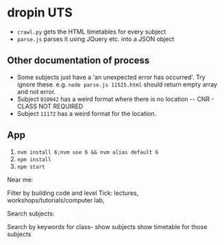 dropin UTS
==========

 - `crawl.py` gets the HTML timetables for every subject
 - `parse.js` parses it using JQuery etc. into a JSON object



## Other documentation of process
 - Some subjects just have a 'an unexpected error has occurred'. Try ignore these. e.g. `node parse.js 11525.html` should return empty array and not error.
 - Subject `010042` has a weird format where there is no location -- CNR - CLASS NOT REQUIRED
 - Subject `11172` has a weird format for the location.



## App
 1. `nvm install 6;nvm use 6 && nvm alias default 6`
 2. `npm install`
 3. `npm start`



Near me:

Filter by building code and level
Tick: lectures, workshops/tutorials/computer lab, 


Search subjects:

Search by keywords for class-
	show subjects
		show timetable for those subjects

